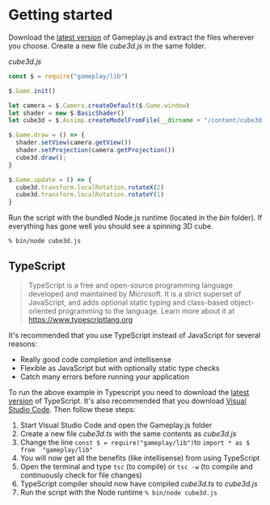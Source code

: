 # Getting started

Download the [latest version](https://github.com/jnsmalm/gameplay/releases/latest) 
of Gameplay.js and extract the files wherever you choose. Create a new file 
*cube3d.js* in the same folder.

*cube3d.js*

```javascript
const $ = require("gameplay/lib")

$.Game.init()

let camera = $.Camera.createDefault($.Game.window)
let shader = new $.BasicShader()
let cube3d = $.Assimp.createModelFromFile(__dirname + "/content/cube3d.json", shader)

$.Game.draw = () => {
  shader.setView(camera.getView())
  shader.setProjection(camera.getProjection())
  cube3d.draw();
}

$.Game.update = () => {
  cube3d.transform.localRotation.rotateX(2)
  cube3d.transform.localRotation.rotateY(1)
}
```

Run the script with the bundled Node.js runtime (located in the *bin* folder). 
If everything has gone well you should see a spinning 3D cube.

```
% bin/node cube3d.js
```

## TypeScript

> TypeScript is a free and open-source programming language developed and 
maintained by Microsoft. It is a strict superset of JavaScript, and adds optional 
static typing and class-based object-oriented programming to the language. 
Learn more about it at https://www.typescriptlang.org

It's recommended that you use TypeScript instead of JavaScript for several 
reasons:

- Really good code completion and intellisense
- Flexible as JavaScript but with optionally static type checks
- Catch many errors before running your application

To run the above example in Typescript you need to download the 
[latest version](https://www.typescriptlang.org/#download-links) of TypeScript. 
It's also recommended that you download 
[Visual Studio Code](https://code.visualstudio.com). Then follow these steps:

1. Start Visual Studio Code and open the Gameplay.js folder
2. Create a new file *cube3d.ts* with the same contents as *cube3d.js*
3. Change the line `const $ = require("gameplay/lib")`to `import * as $ from 
"gameplay/lib"`
4. You will now get all the benefits (like intellisense) from using TypeScript
5. Open the terminal and type `tsc` (to compile) or `tsc -w` (to compile and 
continuously check for file changes)
6. TypeScript compiler should now have compiled *cube3d.ts* to *cube3d.js*
7. Run the script with the Node runtime `% bin/node cube3d.js`
